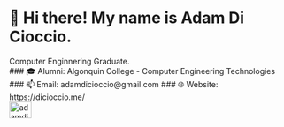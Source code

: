 <h1>👋 Hi there! My name is Adam Di Cioccio.</h1>
Computer Enginnering Graduate.
<br>
 ### 🎓 Alumni: Algonquin College - Computer Engineering Technologies
 ### 📫 Email: adamdicioccio@gmail.com
 ### 🌐 Website: https://dicioccio.me/
<br>
<a href="https://www.linkedin.com/in/adam-di-cioccio-9935631ba" target="blank"><img align="center" src="https://raw.githubusercontent.com/rahuldkjain/github-profile-readme-generator/master/src/images/icons/Social/linked-in-alt.svg" alt="adamdicioccio" height="30" width="40" /></a>


<!--
**adicioccio/adicioccio** is a ✨ _special_ ✨ repository because its `README.md` (this file) appears on your GitHub profile.

Here are some ideas to get you started:

- 🔭 I’m currently working on ...
- 🌱 I’m currently learning ...
- 👯 I’m looking to collaborate on ...
- 🤔 I’m looking for help with ...
- 💬 Ask me about ...
- 📫 How to reach me: ...
- 😄 Pronouns: ...
- ⚡ Fun fact: ...
-->
